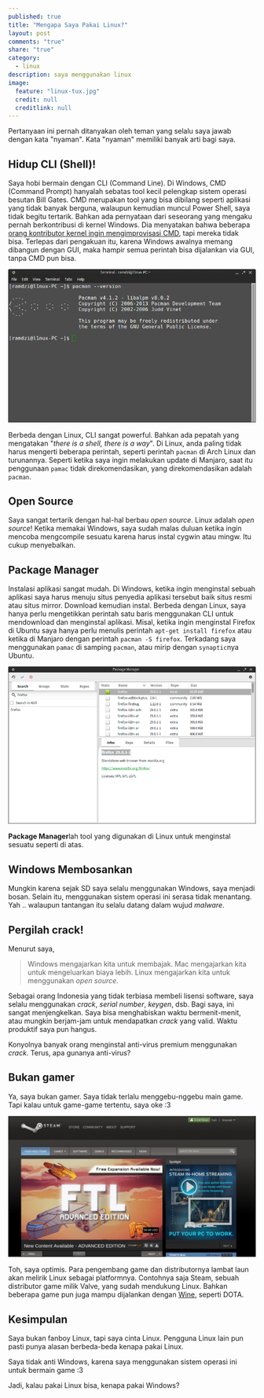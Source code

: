 ```yaml
---
published: true
title: "Mengapa Saya Pakai Linux?"
layout: post
comments: "true"
share: "true"
category: 
  - linux
description: saya menggunakan linux
image: 
  feature: "linux-tux.jpg"
  credit: null
  creditlink: null
---
```


Pertanyaan ini pernah ditanyakan oleh teman yang selalu saya jawab dengan kata "nyaman". Kata "nyaman" memiliki banyak arti bagi saya.

## Hidup CLI (Shell)!

Saya hobi bermain dengan CLI (Command Line). Di Windows, CMD (Command Prompt) hanyalah sebatas tool kecil pelengkap sistem operasi besutan Bill Gates. CMD merupakan tool yang bisa dibilang seperti aplikasi yang tidak banyak berguna,  walaupun kemudian muncul Power Shell, saya tidak begitu tertarik. Bahkan ada pernyataan dari seseorang yang mengaku pernah berkontribusi di kernel Windows. Dia menyatakan bahwa beberapa [orang kontributor kernel ingin mengimprovisasi CMD][1], tapi mereka tidak bisa. Terlepas dari pengakuan itu, karena Windows awalnya memang dibangun dengan GUI, maka hampir semua perintah bisa dijalankan via GUI, tanpa CMD pun bisa.

![shell](/images/terminal.png)

Berbeda dengan Linux, CLI sangat powerful. Bahkan ada pepatah yang mengatakan "*there is a shell, there is a way*". Di Linux, anda paling tidak harus mengerti beberapa perintah, seperti perintah `pacman` di Arch Linux dan turunannya. Seperti ketika saya ingin melakukan update di Manjaro, saat itu penggunaan `pamac` tidak direkomendasikan, yang direkomendasikan adalah `pacman`.

## Open Source

Saya sangat tertarik dengan hal-hal berbau *open source*. Linux adalah *open source*! Ketika memakai Windows, saya sudah malas duluan ketika ingin mencoba mengcompile sesuatu karena harus instal cygwin atau mingw. Itu cukup menyebalkan.

## Package Manager

Instalasi aplikasi sangat mudah. Di Windows, ketika ingin menginstal sebuah aplikasi saya harus menuju situs penyedia aplikasi tersebut baik situs resmi atau situs mirror. Download kemudian instal. Berbeda dengan Linux, saya hanya perlu mengetikkan perintah satu baris menggunakan CLI untuk mendownload dan menginstal aplikasi. Misal, ketika ingin menginstal Firefox di Ubuntu saya hanya perlu menulis perintah `apt-get install firefox` atau ketika di Manjaro dengan perintah `pacman -S firefox`. Terkadang saya menggunakan `pamac` di samping `pacman`, atau mirip dengan `synaptic`nya Ubuntu.

![pamac](/images/pamac.png)

**Package Manager**lah tool yang digunakan di Linux untuk menginstal sesuatu seperti di atas.

## Windows Membosankan

Mungkin karena sejak SD saya selalu menggunakan Windows, saya menjadi bosan. Selain itu, menggunakan sistem operasi ini serasa tidak menantang. Yah .. walaupun tantangan itu selalu datang dalam wujud *malware*.

## Pergilah crack!

Menurut saya,

> Windows mengajarkan kita untuk membajak. Mac mengajarkan kita untuk mengeluarkan biaya lebih. Linux mengajarkan kita untuk menggunakan *open source*.

Sebagai orang Indonesia yang tidak terbiasa membeli lisensi software, saya selalu menggunakan *crack*, *serial number*, *keygen*, dsb. Bagi saya, ini sangat menjengkelkan. Saya bisa menghabiskan waktu bermenit-menit, atau mungkin berjam-jam untuk mendapatkan *crack* yang valid. Waktu produktif saya pun hangus.

Konyolnya banyak orang menginstal anti-virus premium menggunakan *crack*. Terus, apa gunanya anti-virus?

## Bukan gamer

Ya, saya bukan gamer. Saya tidak terlalu menggebu-nggebu main game. Tapi kalau untuk game-game tertentu, saya oke :3

![steam-site.png](/images/steam-site.png)


Toh, saya optimis. Para pengembang game dan distributornya lambat laun akan melirik Linux sebagai platformnya. Contohnya saja Steam, sebuah distributor game milik Valve, yang sudah mendukung Linux. Bahkan beberapa game pun juga mampu dijalankan dengan [Wine][wine], seperti DOTA.

## Kesimpulan

Saya bukan fanboy Linux, tapi saya cinta Linux. Pengguna Linux lain pun pasti punya alasan berbeda-beda kenapa pakai Linux.

Saya tidak anti Windows, karena saya menggunakan sistem operasi ini untuk bermain game :3

Jadi, kalau pakai Linux bisa, kenapa pakai Windows?

[1]: http://blog.zorinaq.com/?e=74
[wine]: http://www.winehq.org